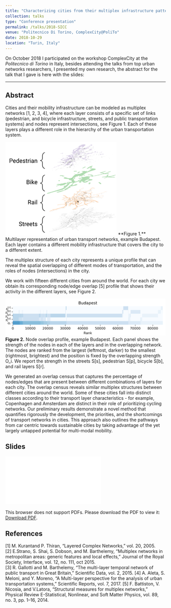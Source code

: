 ```yaml
---
title: "Characterizing cities from their multiplex infrastructure patterns"
collection: talks
type: "Conference presentation"
permalink: /talks/2018-SICC
venue: "Politecnico Di Torino, ComplexCity@PoliTo"
date: 2018-10-29
location: "Turin, Italy"
---
```

On October 2018 I participated on the workshop ComplexCity at the *Politecnico di Torino* in Italy, besides attending the talks from top urban networks researchers, I presented my own research, the abstract for the talk that I gave is here with the slides:  

______

## Abstract
Cities and their mobility infrastructure can be modeled as multiplex networks [1, 2, 3, 4], where each layer consists of a specific set of links (pedestrian, and bicycle infrastructure, streets, and public transportation systems) and nodes represent intersections, see Figure 1. Each of these layers plays a different role in the hierarchy of the urban transportation system.  


<img src="/images/SICC-Fig01.png" alt="Budapest multiplex system" class="center" style="width:350px;"/>  
**Figure 1.** Multilayer representation of urban transport networks, example Budapest. Each layer contains a different mobility infrastructure that covers the city to a different extent.


The multiplex structure of each city represents a unique profile that can reveal the spatial overlapping of different modes of transportation, and the roles of nodes (intersections) in the city.

We work with fifteen different cities from around the world. For each city we obtain its corresponding node/edge overlap [5] profile that shows their activity in the different layers, see Figure 2.  


![Budapest node overlap profile](/images/SICC-Fig02.png)  
**Figure 2.** Node overlap profile, example Budapest. Each panel shows the strength of the nodes in each of the layers and in the overlapping network. The nodes are ranked from the largest (leftmost, darker) to the smallest (rightmost, brightest) and the position is fixed by the overlapping strength O_i. We report the strength in the streets S[s], pedestrian S[p], bicycle S[b], and rail layers S[r].


We generated an overlap census that captures the percentage of nodes/edges that are present between different combinations of layers for each city. The overlap census reveals similar multiplex structures between different cities around the world. Some of these cities fall into distinct classes according to their transport layer characteristics - for example, Copenhagen and Amsterdam are distinct in their role of prioritizing cycling networks. Our preliminary results demonstrate a novel method that quantifies rigorously the development, the priorities, and the shortcomings of transport networks in cities. This approach also outlines the pathways from car centric towards sustainable cities by taking advantage of the yet largely untapped potential for multi-modal mobility.


## Slides

<object data="/files/181029_Natera_Luis_ComplexCity.pdf" type="application/pdf" width="700px" height="394px">
    <embed src="/files/181029_Natera_Luis_ComplexCity.pdf">
        <p>This browser does not support PDFs. Please download the PDF to view it: <a href="/files/181029_Natera_Luis_ComplexCity.pdf">Download PDF</a>.</p>
    </embed>
</object>

References
---
[1] M. Kurantand P. Thiran, “Layered Complex Networks,” vol. 20, 2005.  
[2] E.Strano, S. Shai, S. Dobson, and M. Barthelemy, “Multiplex networks in metropolitan areas: generic features and local effects,” Journal of the Royal Society, Interface, vol. 12, no. 111, oct 2015.  
[3] R. Gallotti and M. Barthelemy, “The multi-layer temporal network of public transport in Great Britain,” Scientific Data, vol. 2, 2015.
[4] A. Aleta, S. Meloni, and Y. Moreno, “A Multi-layer perspective for the analysis of urban transportation systems,” Scientific Reports, vol. 7, 2017.
[5] F. Battiston, V. Nicosia, and V.Latora, “Structural measures for multiplex networks,” Physical Review E-Statistical, Nonlinear, and Soft Matter Physics, vol. 89, no. 3, pp. 1–16, 2014.
